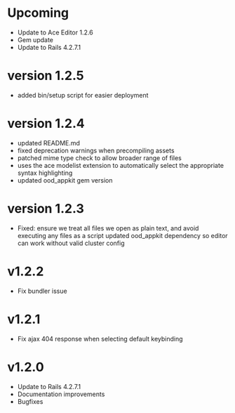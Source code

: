 # Upcoming

* Update to Ace Editor 1.2.6
* Gem update
* Update to Rails 4.2.7.1

# version 1.2.5

* added bin/setup script for easier deployment

# version 1.2.4

* updated README.md
* fixed deprecation warnings when precompiling assets
* patched mime type check to allow broader range of files
* uses the ace modelist extension to automatically select the appropriate syntax highlighting
* updated ood_appkit gem version

# version 1.2.3

* Fixed: ensure we treat all files we open as plain text, and avoid executing any files as a script updated ood_appkit dependency so editor can work without valid cluster config

# v1.2.2

* Fix bundler issue

# v1.2.1

* Fix ajax 404 response when selecting default keybinding

# v1.2.0

* Update to Rails 4.2.7.1
* Documentation improvements
* Bugfixes
